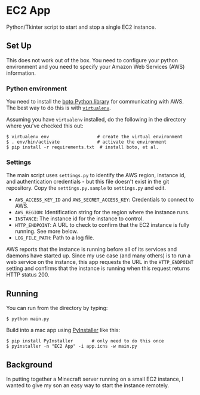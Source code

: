 # EC2 App

Python/Tkinter script to start and stop a single EC2 instance.

## Set Up

This does not work out of the box. You need to configure your python
environment and you need to specify your Amazon Web Services (AWS)
information.

### Python environment

You need to install the
[boto Python library](http://boto.cloudhackers.com/en/latest/) for
communicating with AWS. The best way to do this is with
[`virtualenv`](https://virtualenv.pypa.io/en/latest/).

Assuming you have `virtualenv` installed, do the following in the
directory where you've checked this out:

    $ virtualenv env                  # create the virtual environment
    $ . env/bin/activate              # activate the environment
    $ pip install -r requirements.txt  # install boto, et al.

### Settings

The main script uses `settings.py` to identify the AWS region,
instance id, and authentication credentials - but this file doesn't
exist in the git repository. Copy the `settings.py.sample` to
`settings.py` and edit.

* `AWS_ACCESS_KEY_ID` and `AWS_SECRET_ACCESS_KEY`: Credentials to
   connect to AWS.
* `AWS_REGION`: Identification string for the region where the
   instance runs.
* `INSTANCE`: The instance id for the instance to control.
* `HTTP_ENDPOINT`: A URL to check to confirm that the EC2 instance is
   fully running. See more below.
* `LOG_FILE_PATH`: Path to a log file.

AWS reports that the instance is running before all of its services
and daemons have started up. Since my use case (and many others) is to
run a web service on the instance, this app requests the URL in the
`HTTP_ENDPOINT` setting and confirms that the instance is running when
this request returns HTTP status 200.

## Running

You can run from the directory by typing:

    $ python main.py

Build into a mac app using
[PyInstaller](https://pythonhosted.org/PyInstaller/) like this:

    $ pip install PyInstaller       # only need to do this once
    $ pyinstaller -n "EC2 App" -i app.icns -w main.py

## Background

In putting together a Minecraft server running on a small EC2
instance, I wanted to give my son an easy way to start the instance
remotely.
